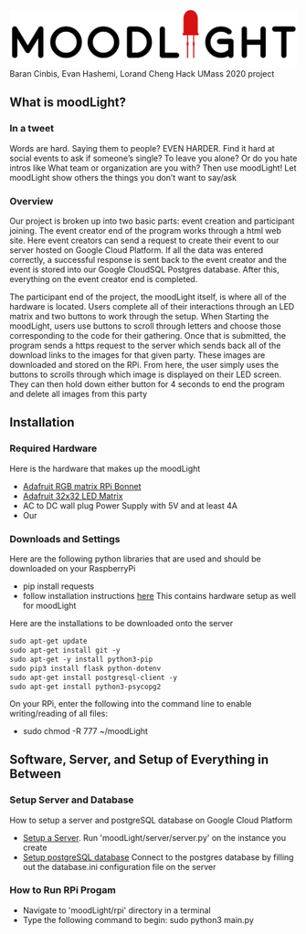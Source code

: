 ![logo](moodlightLogo.jpg)
Baran Cinbis, Evan Hashemi, Lorand Cheng Hack UMass 2020 
project

## What is moodLight?
### In a tweet
Words are hard. Saying them to people? EVEN HARDER. Find it hard at social events to ask if someone’s single? To leave you alone? Or do you hate intros like What team or organization are you with? Then use moodLight! Let moodLight show others the things you don’t want to say/ask

### Overview
Our project is broken up into two basic parts: event creation and participant joining. The event creator end of the program works through a html web site. Here event creators can send a request to create their event to our server hosted on Google Cloud Platform. If all the data was entered correctly, a successful response is sent back to the event creator and the event is stored into our Google CloudSQL Postgres database. After this, everything on the event creator end is completed.  

The participant end of the project, the moodLight itself, is where all of the hardware is located. Users complete all of their interactions through an LED matrix and two buttons to work through the setup. When Starting the moodLight, users use buttons to scroll through letters and choose those corresponding to the code for their gathering. Once that is submitted, the program sends a https request to the server which sends back all of the download links to the images for that given party. These images are downloaded and stored on the RPi. From here, the user simply uses the buttons to scrolls through which image is displayed on their LED screen. They can then hold down either button for 4 seconds to end the program and delete all images from this party


## Installation
### Required Hardware
Here is the hardware that makes up the moodLight
- [Adafruit RGB matrix RPi Bonnet](https://www.adafruit.com/product/3211)
- [Adafruit 32x32 LED Matrix](https://www.adafruit.com/product/2026)
- AC to DC wall plug Power Supply with 5V and at least 4A
- Our 

### Downloads and Settings
Here are the following python libraries that are used and should be downloaded on your RaspberryPi  
- pip install requests
- follow installation instructions [here](https://learn.adafruit.com/adafruit-rgb-matrix-bonnet-for-raspberry-pi/driving-matrices) This contains hardware setup as well for moodLight

Here are the installations to be downloaded onto the server

    sudo apt-get update
    sudo apt-get install git -y
    sudo apt-get -y install python3-pip
    sudo pip3 install flask python-dotenv
    sudo apt-get install postgresql-client -y
    sudo apt-get install python3-psycopg2

On your RPi, enter the following into the command line to enable writing/reading of all files:
- sudo chmod -R 777 ~/moodLight


## Software, Server, and Setup of Everything in Between
### Setup Server and Database
How to setup a server and postgreSQL database on Google Cloud Platform
- [Setup a Server](https://linuxhint.com/setup_google_cloud_server/). Run 'moodLight/server/server.py' on the instance you create
- [Setup postgreSQL database](https://www.cloudbooklet.com/setup-cloud-sql-for-postgresql-on-google-cloud/) Connect to the postgres database by filling out the database.ini configuration file on the server

### How to Run RPi Progam
- Navigate to 'moodLight/rpi' directory in a terminal
- Type the following command to begin: sudo python3 main.py
